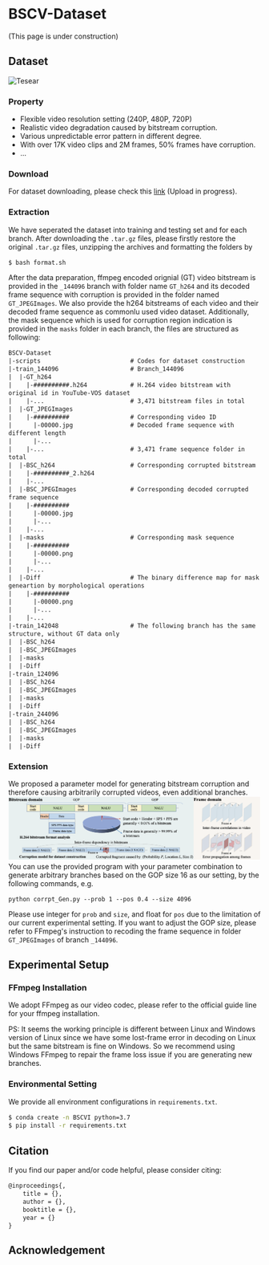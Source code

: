 # BSCV-Dataset
<!-- 
<p align="left">
    <a href=''>
      <img src='https://img.shields.io/badge/Paper-arXiv-green?style=plastic&logo=arXiv&logoColor=green' alt='Paper arXiv'>
    </a>
    <a href=''>
      <img src='https://img.shields.io/badge/Paper-PDF-red?style=plastic&logo=adobeacrobatreader&logoColor=red' alt='Paper PDF'>
    </a>
</p> -->

<!-- This repo contains code for our paper:

[Bitstream-corrupted Video Recovery: Benchmark Dataset and Method]()

[Tianyi Liu](), [Kejun Wu](), [Yi Wang](), [Wenyang Liu](), [Kim-Hui Yap](), [Lap-Pui Chau]() -->

(This page is under construction)

## Dataset

![Tesear](teaser_v6_00.png)

### Property
- Flexible video resolution setting (240P, 480P, 720P)
- Realistic video degradation caused by bitstream corruption.
- Various unpredictable error pattern in different degree.
- With over 17K video clips and 2M frames, 50% frames have corruption.
- ...

### Download
For dataset downloading, please check this [link](https://entuedu-my.sharepoint.com/:f:/g/personal/liut0038_e_ntu_edu_sg/Egn7Xygv7UJBilL9z3nFo_4Bm5LdeoXCv-uiDo3qANsmTw?e=fMU9gZ) (Upload in progress).

### Extraction
We have seperated the dataset into training and testing set and for each branch. 
After downloading the ``.tar.gz`` files, please firstly restore the original ``.tar.gz`` files, unzipping the archives and formatting the folders by
```
$ bash format.sh
```

After the data preparation, ffmpeg encoded orignial (GT) video bitstream is provided in the ``_144096`` branch with folder name ``GT_h264`` and its decoded frame sequence with corruption is provided in the folder named ``GT_JPEGImages``.
We also provide the h264 bitstreams of each video and their decoded frame sequence as commonlu used video dataset.
Additionally, the mask sequence which is used for corruption region indication is provided in the ``masks`` folder in each branch, the files are structured as following:
```
BSCV-Dataset
|-scripts                         # Codes for dataset construction
|-train_144096                    # Branch_144096
|  |-GT_h264
|    |-##########.h264            # H.264 video bitstream with original id in YouTube-VOS dataset
|    |-...                        # 3,471 bitstream files in total
|  |-GT_JPEGImages
|    |-##########                 # Corresponding video ID
|      |-00000.jpg                # Decoded frame sequence with different length
|      |-...
|    |-...                        # 3,471 frame sequence folder in total
|  |-BSC_h264                     # Corresponding corrupted bitstream
|    |-##########_2.h264          
|    |-...                        
|  |-BSC_JPEGImages               # Corresponding decoded corrupted frame sequence
|    |-##########
|      |-00000.jpg              
|      |-...
|    |-...
|  |-masks                        # Corresponding mask sequence
|    |-##########
|      |-00000.png
|      |-...
|    |-...         
|  |-Diff                         # The binary difference map for mask geneartion by morphological operations
|    |-##########
|      |-00000.png
|      |-...
|    |-...
|-train_142048                    # The following branch has the same structure, without GT data only
|  |-BSC_h264
|  |-BSC_JPEGImages
|  |-masks       
|  |-Diff
|-train_124096
|  |-BSC_h264
|  |-BSC_JPEGImages
|  |-masks       
|  |-Diff
|-train_244096
|  |-BSC_h264
|  |-BSC_JPEGImages
|  |-masks       
|  |-Diff         
```

### Extension
We proposed a parameter model for generating bitstream corruption and therefore causing arbitrarily corrupted videos, even additional branches. 
![Param_Model](extend_fig.png)
You can use the provided program with your parameter combination to generate arbitrary branches based on the GOP size 16 as our setting, by the following commands, e.g.
```
python corrpt_Gen.py --prob 1 --pos 0.4 --size 4096 
```
Please use integer for ``prob`` and ``size``, and float for ``pos`` due to the limitation of our current experimental setting. 
If you want to adjust the GOP size, please refer to FFmpeg's instruction to recoding the frame sequence in folder ``GT_JPEGImages`` of branch ``_144096``.

## Experimental Setup
### FFmpeg Installation
We adopt FFmpeg as our video codec, please refer to the official guide line for your ffmpeg installation.

PS: It seems the working principle is different between Linux and Windows version of Linux since we have some lost-frame error in decoding on Linux but the same bitstream is fine on Windows. So we recommend using Windows FFmpeg to repair the frame loss issue if you are generating new branches. 

### Environmental Setting
We provide all environment configurations in ``requirements.txt``.

```bash
$ conda create -n BSCVI python=3.7
$ pip install -r requirements.txt
```

<!-- Similar CUDA version should also be acceptable with corresponding version control for ``torch`` and ``torchvision``.
We refer the authors to [Generation](generation/README.md) and [Experiment](baselines/README.md) for details on quetsion-answer
generation, balancing, data split, and baseline experiments. For these two functionalities, please checkout the corresponding
sub-directory for code and instructions. -->

## Citation
If you find our paper and/or code helpful, please consider citing:
```
@inproceedings{,
    title = {},
    author = {},
    booktitle = {},
    year = {}
}
```

## Acknowledgement
